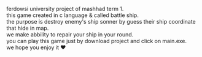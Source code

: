 ferdowsi university project of mashhad term 1.                                                                                                                                  
this game created in c language & called battle ship.                                                                                                                                               
the purpose is destroy enemy's ship sonner by guess their  ship coordinate that hide in map.                                                                                              
we make abbility to repair your ship in your round.                                                                                                                                               
you can play this game just by download project and click on main.exe.                                                                                                                            
we hope you enjoy it ❤️
